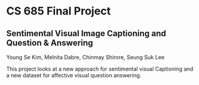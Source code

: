 # CS 685 Final Project
## Sentimental Visual Image Captioning and Question & Answering
Young Se Kim, Melnita Dabre, Chinmay Shirore, Seung Suk Lee

This project looks at a new approach for sentimental visual Captioning and a new dataset for affective visual question answering.
